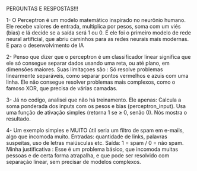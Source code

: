 PERGUNTAS E RESPOSTAS!!!

1- O Perceptron é um modelo matemático inspirado no neurônio humano. Ele recebe valores de entrada, multiplica por pesos, soma com um viés (bias) e lá decide se a saída será 1 ou 0. 
E ele foi o primeiro modelo de rede neural artificial, que abriu caminhos para as redes neurais mais modernas. E para o desenvolvimento de IA

2- Penso que dizer que o perceptron é um classificador linear significa que ele só consegue separar dados usando uma reta, ou até plano, em dimensões maiores.
Suas limitaçoes são : Só resolve problemas linearmente separáveis, como separar pontos vermelhos e azuis com uma linha.
Ele não consegue resolver problemas mais complexos, como o famoso XOR, que precisa de várias camadas.

3- Já no codigo, analisei que não há treinamento. Ele apenas: 
Calcula a soma ponderada dos inputs com os pesos e bias (perceptron_input).
Usa uma função de ativação simples (retorna 1 se ≥ 0, senão 0).
Nós mostra o resultado.

4- Um exemplo simples e MUITO útil seria um filtro de spam em e-mails, algo que incomoda muito.
Entradas: quantidade de links, palavras suspeitas, uso de letras maiúsculas etc.
Saída: 1 = spam / 0 = não spam.
Minha justificativa : Esse é um problema básico, que incomoda muitas pessoas e de certa forma atrapalha, e que pode ser resolvido com separação linear, sem precisar de modelos complexos.
